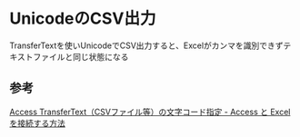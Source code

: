 # UnicodeのCSV出力

TransferTextを使いUnicodeでCSV出力すると、Excelがカンマを識別できずテキストファイルと同じ状態になる

## 参考

[Access TransferText（CSVファイル等）の文字コード指定 \- Access と Excel を接続する方法](https://access-cloud.hatenablog.com/entry/vba_1)